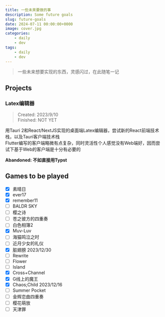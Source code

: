 ```yaml
---
title: 一些未来要做的事
description: Some future goals
slug: future-goals
date: 2024-07-11 00:00:00+0000
image: cover.jpg
categories:
    - daily
    - dev
tags:
    - daily
    - dev
---
```

> 一些未来想要实现的东西，灵感闪过，在此随笔一记
## Projects

### Latex编辑器
> Created: 2023/9/10  
> Finished: NOT YET

用Tauri 2和React/NextJS实现的桌面端Latex编辑器，尝试新的React前端技术栈，以及Tauri客户端技术栈  
Flutter编写的客户端略微有点复杂，同时灵活性个人感觉没有Web端好，因而尝试下基于Web的客户端是十分有必要的

**Abandoned: 不如直接用Typst**

## Games to be played

- [x] 素晴日
- [x] ever17
- [x] remember11
- [ ] BALDR SKY
- [ ] 樱之诗
- [ ] 苍之彼方的四重奏
- [ ] 白色相簿2
- [x] Muv-Luv
- [ ] 海猫鸣泣之时
- [ ] 近月少女的礼仪
- [x] 脏翅膀 2023/12/30
- [ ] Rewrite
- [ ] Flower
- [ ] Island
- [x] Cross+Channel
- [x] G线上的魔王
- [x] Chaos;Child 2023/12/16
- [ ] Summer Pocket
- [ ] 金辉恋曲四重奏
- [ ] 樱花萌放
- [ ] 天津罪
